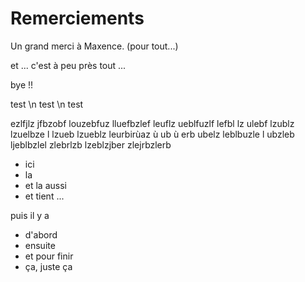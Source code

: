 # Remerciements

Un grand merci à Maxence.
(pour tout...)

et ... c'est à peu près tout ...

bye !!


test \n test \n test

ezlfjlz jfbzobf louzebfuz lluefbzlef leuflz  ueblfuzlf lefbl lz ulebf   lzublz lzuelbze l  lzueb lzueblz leurbirùaz ù ub ù  erb  ubelz leblbuzle l ubzleb  ljeblbzlel zlebrlzb lzeblzjber zlejrbzlerb

- ici
- la
- et la aussi
- et tient ...

puis il y a

* d'abord
* ensuite
* et pour finir
* ça, juste ça
